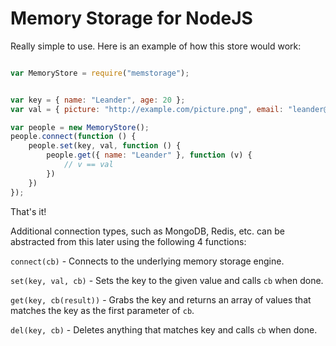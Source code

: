 Memory Storage for NodeJS
===============

Really simple to use. Here is an example of how this store would work:

```js

var MemoryStore = require("memstorage");


var key = { name: "Leander", age: 20 };
var val = { picture: "http://example.com/picture.png", email: "leander@example.com" };

var people = new MemoryStore();
people.connect(function () {
	people.set(key, val, function () {
		people.get({ name: "Leander" }, function (v) {
			// v == val
		})
	})
});

```

That's it!

Additional connection types, such as MongoDB, Redis, etc. can be abstracted from this later
using the following 4 functions:

`connect(cb)` - Connects to the underlying memory storage engine.

`set(key, val, cb)` - Sets the key to the given value and calls `cb` when done.

`get(key, cb(result))` - Grabs the key and returns an array of values that matches the key as the first parameter of `cb`.

`del(key, cb)` - Deletes anything that matches key and calls `cb` when done.

